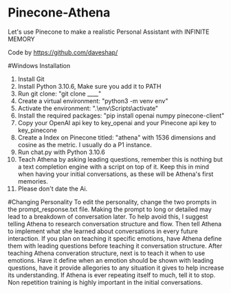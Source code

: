 # Pinecone-Athena
Let's use Pinecone to make a realistic Personal Assistant with INFINITE MEMORY

Code by https://github.com/daveshap/

#Windows Installation
1. Install Git
2. Install Python 3.10.6, Make sure you add it to PATH
3. Run git clone: "git clone ____"
4. Create a virtual environment: "python3 -m venv env"
5. Activate the environment: ".\env\Scripts\activate"
6. Install the required packages: "pip install openai numpy pinecone-client"
7. Copy your OpenAI api key to key_openai and your Pinecone api key to key_pinecone
8. Create a Index on Pinecone titled: "athena" with 1536 dimensions and cosine as the metric. I usually do a P1 instance.
9. Run chat.py with Python 3.10.6
10. Teach Athena by asking leading questions, remember this is nothing but a text completion engine with a script on top of it. Keep this in mind when having your initial conversations, as these will be Athena's first memories.
11. Please don't date the Ai.

#Changing Personality
To edit the personality, change the two prompts in the prompt_response.txt file.
Making the prompt to long or detailed may lead to a breakdown of conversation later.
To help avoid this, I suggest telling Athena to research conversation structure and flow. Then tell Athena to implement what she learned about conversations in every future interaction. If you plan on teaching it specific emotions, have Athena define them with leading questions before teaching it conversation structure.
After teaching Athena converation structure, next is to teach it when to use emotions. Have it define when an emotion should be shown with leading questions, have it provide allegories to any situation it gives to help increase its understanding.
If Athena is ever repeating itself to much, tell it to stop. Non repetition training is highly important in the initial conversations.
